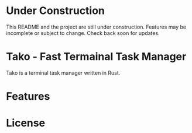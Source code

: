 # Under Construction
This README and the project are still under construction.
Features may be incomplete or subject to change.
Check back soon for updates.

# Tako - Fast Termainal Task Manager
Tako is a terminal task manager written in Rust.


# Features


# License

